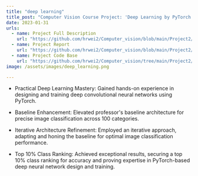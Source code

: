 ```yaml
---
title: "deep learning"
title_post: "Computer Vision Course Project: 'Deep Learning by PyTorch' - Scored 93%"
date: 2023-01-31
urls:
  - name: Project Full Description
    url: "https://github.com/hrwei2/Computer_vision/blob/main/Project2/project2.pdf"
  - name: Project Report
    url: "https://github.com/hrwei2/Computer_vision/blob/main/Project2/cmpt%20412%20project%202%20report.pdf"
  - name: Project Code Base
    url: "https://github.com/hrwei2/Computer_vision/tree/main/Project2/project2_package"
image: /assets/images/deep_learning.png

---
```


- Practical Deep Learning Mastery: Gained hands-on experience in designing and training deep convolutional neural networks using PyTorch.

- Baseline Enhancement: Elevated professor's baseline architecture for precise image classification across 100 categories.

- Iterative Architecture Refinement: Employed an iterative approach, adapting and honing the baseline for optimal image classification performance.

- Top 10% Class Ranking: Achieved exceptional results, securing a top 10% class ranking for accuracy and proving expertise in PyTorch-based deep neural network design and training.